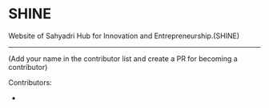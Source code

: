 # SHINE
Website of Sahyadri Hub for Innovation and Entrepreneurship.(SHINE)



***
(Add your name in the contributor list and create a PR for becoming a contributor)

Contributors:

*
